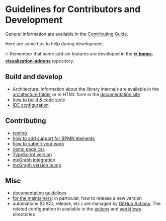 # Guidelines for Contributors and Development

General information are available in the [Contributing Guide](../../CONTRIBUTING.md).

Here are some tips to help during development.

🔥 Remember that some add-on features are developed in the [__⏩ bpmn-visualization-addons__](https://github.com/process-analytics/bpmn-visualization-addons/) repository.

## Build and develop

- Architecture: information about the library internals are available in the [architecture folder](../users/architecture) or in HTML form in the [documentation site](https://process-analytics.github.io/bpmn-visualization-js/#_architecture_and_development)
- [how to build & code style](development.md)
- [IDE configuration](ide-configuration.md)

## Contributing
- [testing](testing.md)
- [how to add support for BPMN elements](bpmn-support-how-to.md)
- [how to submit your work](pull-request.md)
- [demo page css](demo-page-css.md)
- [TypeScript version](supported-typescript-version.md)
- [mxGraph integration](mxgraph-integration.md)
- [mxGraph version bump](mxgraph-version-bump.md)

## Misc
- [documentation guidelines](documentation-guidelines.md)
- [for the maintainers](maintainers.md): in particular, how to release a new version
- automations (CI/CD, release, etc.) are managed by [GitHub Actions](https://docs.github.com/en/actions). The related configuration in available in the [actions](../../.github/actions) and [workflows](../../.github/workflows) directories
